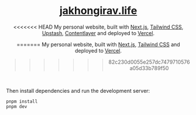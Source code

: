 <div align="center">
    <a href="https://chronark.com"><h1 align="center">jakhongirav.life</h1></a>

<<<<<<< HEAD
My personal website, built with [Next.js](https://nextjs.org/), [Tailwind CSS](https://tailwindcss.com/), [Upstash](https://upstash.com?ref=chronark.com), [Contentlayer](https://www.contentlayer.dev/) and deployed to [Vercel](https://vercel.com/).

=======
My personal website, built with [Next.js](https://nextjs.org/), [Tailwind CSS](https://tailwindcss.com/) and deployed to [Vercel](https://vercel.com/).
>>>>>>> 82c230d0055e257dc7479710576a05d33b789f50
</div>

<br/>

Then install dependencies and run the development server:

```sh-session
pnpm install
pnpm dev
```
